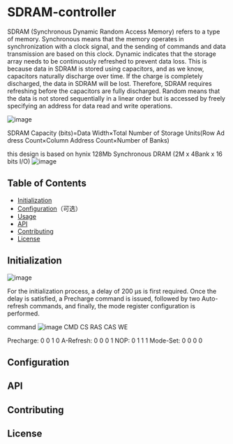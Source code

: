 # SDRAM-controller

SDRAM (Synchronous Dynamic Random Access Memory) refers to a type of memory. Synchronous means that the memory operates in synchronization with a clock signal, and the sending of commands and data transmission are based on this clock. Dynamic indicates that the storage array needs to be continuously refreshed to prevent data loss. This is because data in SDRAM is stored using capacitors, and as we know, capacitors naturally discharge over time. If the charge is completely discharged, the data in SDRAM will be lost. Therefore, SDRAM requires refreshing before the capacitors are fully discharged. Random means that the data is not stored sequentially in a linear order but is accessed by freely specifying an address for data read and write operations.

![image](https://github.com/user-attachments/assets/e71f5ee0-ff46-4d2a-9e8b-57a340ea2700)


SDRAM Capacity (bits)=Data Width×Total Number of Storage Units(Row Address Count×Column Address Count×Number of Banks)

this design is based on hynix 128Mb Synchronous DRAM (2M x 4Bank x 16 bits I/O)
![image](https://github.com/user-attachments/assets/e3723eab-7730-4e91-950e-6e4f435f8dd4)













## Table of Contents

- [Initialization](#Initialization)
- [Configuration](#Configuration)（可选）
- [Usage](#Usage)
- [API](#API)
- [Contributing](#Contributing)
- [License](#License)



## Initialization

![image](https://github.com/user-attachments/assets/b6c00525-c111-483d-aade-bd9f990dc09e)

For the initialization process, a delay of 200 µs is first required. Once the delay is satisfied, a Precharge command is issued, followed by two Auto-refresh commands, and finally, the mode register configuration is performed.




command
![image](https://github.com/user-attachments/assets/9647e808-89e0-4ff9-82ff-398a944cd7f8)
CMD                           CS           RAS            CAS            WE           

Precharge:                    0             0              1             0
A-Refresh:                    0             0              0             1
NOP:                          0             1              1             1 
Mode-Set:                     0             0              0             0

## Configuration





## API



## Contributing



## License
